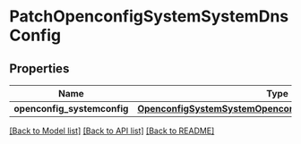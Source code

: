 # PatchOpenconfigSystemSystemDnsConfig

## Properties
Name | Type | Description | Notes
------------ | ------------- | ------------- | -------------
**openconfig_systemconfig** | [**OpenconfigSystemSystemOpenconfigsystemsystemDnsConfig**](OpenconfigSystemSystemOpenconfigsystemsystemDnsConfig.md) |  | [optional] 

[[Back to Model list]](../README.md#documentation-for-models) [[Back to API list]](../README.md#documentation-for-api-endpoints) [[Back to README]](../README.md)


